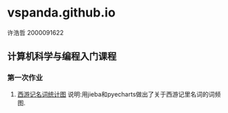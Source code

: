 # vspanda.github.io

许浩哲 2000091622

## 计算机科学与编程入门课程

### 第一次作业

1. [西游记名词统计图](vspanda.github.io/P1-wordcloud.html)
说明:用jieba和pyecharts做出了关于西游记里名词的词频图.
